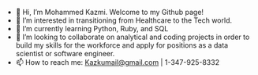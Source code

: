 - 👋 Hi, I’m Mohammed Kazmi. Welcome to my Github page!
- 👀 I’m interested in transitioning from Healthcare to the Tech world.
- 🌱 I’m currently learning Python, Ruby, and SQL
- 💞️ I’m looking to collaborate on analytical and coding projects in order to build my skills for the workforce and apply for positions as a data scientist or software engineer.
- 📫 How to reach me: Kazkumail@gmail.com | 1-347-925-8332

<!---
kazkumail/kazkumail is a ✨ special ✨ repository because its `README.md` (this file) appears on your GitHub profile.
You can click the Preview link to take a look at your changes.
--->
